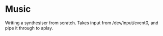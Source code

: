 # Music

Writing a synthesiser from scratch. Takes input from /dev/input/event0, and pipe it through to aplay.

